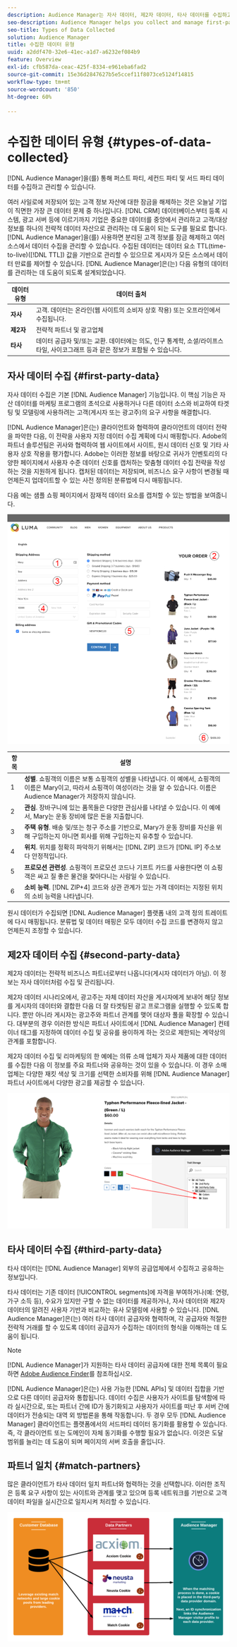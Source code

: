 ```yaml
---
description: Audience Manager는 자사 데이터, 제2자 데이터, 타사 데이터를 수집하고 관리하는 데 도움이 됩니다.
seo-description: Audience Manager helps you collect and manage first-party, second-party, and third-party data.
seo-title: Types of Data Collected
solution: Audience Manager
title: 수집한 데이터 유형
uuid: a2ddf470-32e6-41ec-a1d7-a6232ef084b9
feature: Overview
exl-id: cfb587da-ceac-425f-8334-e961eba6fad2
source-git-commit: 15e36d2847627b5e5ccef11f8073ce5124f14815
workflow-type: tm+mt
source-wordcount: '850'
ht-degree: 60%

---
```


# 수집한 데이터 유형 {#types-of-data-collected}

[!DNL Audience Manager]을(를) 통해 퍼스트 파티, 세컨드 파티 및 서드 파티 데이터를 수집하고 관리할 수 있습니다.

여러 사일로에 저장되어 있는 고객 정보 자산에 대한 잠금을 해제하는 것은 오늘날 기업이 직면한 가장 큰 데이터 문제 중 하나입니다. [!DNL CRM] 데이터베이스부터 등록 시스템, 광고 서버 등에 이르기까지 기업은 중요한 데이터를 중앙에서 관리하고 고객/대상 정보를 하나의 전략적 데이터 자산으로 관리하는 데 도움이 되는 도구를 필요로 합니다. [!DNL Audience Manager]을(를) 사용하면 분리된 고객 정보를 잠금 해제하고 여러 소스에서 데이터 수집을 관리할 수 있습니다. 수집된 데이터는 데이터 요소 TTL(time-to-live)([!DNL TTL]) 값을 기반으로 관리할 수 있으므로 게시자가 모든 소스에서 데이터 만료를 제어할 수 있습니다. [!DNL Audience Manager]은(는) 다음 유형의 데이터를 관리하는 데 도움이 되도록 설계되었습니다.

| 데이터 유형 | 데이터 출처 |
|---|---|
| **자사** | 고객. 데이터는 온라인(웹 사이트의 소비자 상호 작용) 또는 오프라인에서 수집됩니다. |
| **제2자** | 전략적 파트너 및 광고업체 |
| **타사** | 데이터 공급자 및/또는 교환. 데이터에는 의도, 인구 통계학, 소셜/라이프스타일, 사이코그래프 등과 같은 정보가 포함될 수 있습니다. |

## 자사 데이터 수집 {#first-party-data}

자사 데이터 수집은 기본 [!DNL Audience Manager] 기능입니다. 이 핵심 기능은 자산 데이터를 마케팅 프로그램의 초석으로 사용하거나 다른 데이터 소스와 비교하여 타겟팅 및 모델링에 사용하려는 고객(게시자 또는 광고주)의 요구 사항을 해결합니다.

[!DNL Audience Manager]은(는) 클라이언트와 협력하여 클라이언트의 데이터 전략을 파악한 다음, 이 전략을 사용자 지정 데이터 수집 계획에 다시 매핑합니다. Adobe의 파트너 솔루션팀은 귀사와 협력하여 웹 사이트에서 사이트, 원시 데이터 신호 및 기타 사용자 상호 작용을 평가합니다. Adobe는 이러한 정보를 바탕으로 귀사가 인벤토리의 다양한 페이지에서 사용자 수준 데이터 신호를 캡처하는 맞춤형 데이터 수집 전략을 작성하는 것을 지원하게 됩니다. 캡처된 데이터는 저장되며, 비즈니스 요구 사항이 변경될 때 언제든지 업데이트할 수 있는 사전 정의된 분류법에 다시 매핑됩니다.

다음 예는 샘플 쇼핑 페이지에서 잠재적 데이터 요소를 캡처할 수 있는 방법을 보여줍니다.

![shopping-cart-data](assets/shopping-cart-data.png)

| 항목 | 설명 |
|---|---|
| 1 | **성별**. 쇼핑객의 이름은 보통 쇼핑객의 성별을 나타냅니다. 이 예에서, 쇼핑객의 이름은 Mary이고, 따라서 쇼핑객이 여성이라는 것을 알 수 있습니다. 이름은 Audience Manager가 저장하지 않습니다. |
| 2 | **관심**. 장바구니에 있는 품목들은 다양한 관심사를 나타낼 수 있습니다. 이 예에서, Mary는 운동 장비에 많은 돈을 지출합니다. |
| 3 | **주택 유형**. 배송 및/또는 청구 주소를 기반으로, Mary가 운동 장비를 자신을 위해 구입하는지 아니면 회사를 위해 구입하는지 유추할 수 있습니다. |
| 4 | **위치**. 위치를 정확히 파악하기 위해서는 [!DNL ZIP] 코드가 [!DNL IP] 주소보다 안정적입니다. |
| 5 | **프로모션 관련성**. 쇼핑객이 프로모션 코드나 기프트 카드를 사용한다면 이 쇼핑객은 싸고 질 좋은 물건을 찾아다니는 사람일 수 있습니다. |
| 6 | **소비 능력**. [!DNL ZIP+4] 코드와 상관 관계가 있는 가격 데이터는 지정된 위치의 소비 능력을 나타냅니다. |

원시 데이터가 수집되면 [!DNL Audience Manager] 플랫폼 내의 고객 정의 트레이트에 다시 매핑됩니다. 분류법 및 데이터 매핑은 모두 데이터 수집 코드를 변경하지 않고 언제든지 조정할 수 있습니다.

## 제2자 데이터 수집 {#second-party-data}

제2자 데이터는 전략적 비즈니스 파트너로부터 나옵니다(게시자 데이터가 아님). 이 정보는 자사 데이터처럼 수집 및 관리됩니다.

제2자 데이터 시나리오에서, 광고주는 자체 데이터 자산을 게시자에게 보내어 해당 정보를 게시자의 데이터와 결합한 다음 더 잘 타겟팅된 광고 프로그램을 실행할 수 있도록 합니다. 뿐만 아니라 게시자는 광고주와 파트너 관계를 맺어 대상자 풀을 확장할 수 있습니다. 대부분의 경우 이러한 방식은 파트너 사이트에서 [!DNL Audience Manager] 컨테이너 태그를 지정하여 데이터 수집 및 공유를 용이하게 하는 것으로 제한되는 계약상의 관계를 포함합니다.

제2자 데이터 수집 및 리마케팅의 한 예에는 의류 소매 업체가 자사 제품에 대한 데이터를 수집한 다음 이 정보를 주요 파트너와 공유하는 것이 있을 수 있습니다. 이 경우 소매 업체는 다양한 재킷 색상 및 크기를 선택한 소비자를 위해 [!DNL Audience Manager] 파트너 사이트에서 다양한 광고를 제공할 수 있습니다.

![](assets/shopping-cart-traits.png)

## 타사 데이터 수집 {#third-party-data}

타사 데이터는 [!DNL Audience Manager] 외부의 공급업체에서 수집하고 공유하는 정보입니다.

타사 데이터는 기존 데이터 [!UICONTROL segments]에 자격을 부여하거나(예: 연령, 가구 소득 등), 수요가 있지만 구할 수 없는 데이터를 제공하거나, 자사 데이터와 제2자 데이터의 알려진 사용자 기반과 비교하는 유사 모델링에 사용할 수 있습니다. [!DNL Audience Manager]은(는) 여러 타사 데이터 공급자와 협력하며, 각 공급자와 적절한 전략적 거래를 할 수 있도록 데이터 공급자가 수집하는 데이터의 형식을 이해하는 데 도움이 됩니다.

>[!NOTE]
>
>[!DNL Audience Manager]가 지원하는 타사 데이터 공급자에 대한 전체 목록이 필요하면 [Adobe Audience Finder](https://www.adobe-audience-finder.com/)를 참조하십시오.

[!DNL Audience Manager]은(는) 사용 가능한 [!DNL APIs] 및 데이터 집합을 기반으로 다른 데이터 공급자와 통합됩니다. 데이터 수집은 사용자가 사이트를 탐색함에 따라 실시간으로, 또는 파트너 간에 ID가 동기화되고 사용자가 사이트를 떠난 후 서버 간에 데이터가 전송되는 대역 외 방법론을 통해 작동합니다. 두 경우 모두 [!DNL Audience Manager] 클라이언트는 플랫폼에서의 서드파티 데이터 동기화를 활용할 수 있습니다. 즉, 각 클라이언트 또는 도메인이 자체 동기화를 수행할 필요가 없습니다. 이것은 도달 범위를 늘리는 데 도움이 되며 페이지의 서버 호출을 줄입니다.

## 파트너 일치 {#match-partners}

많은 클라이언트가 타사 데이터 일치 파트너와 협력하는 것을 선택합니다. 이러한 조직은 등록 요구 사항이 있는 사이트와 관계를 맺고 있으며 등록 네트워크를 기반으로 고객 데이터 파일을 실시간으로 일치시켜 처리할 수 있습니다.

![data-provider-match](assets/data-provider-match.png)
